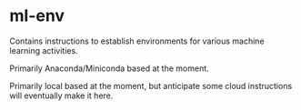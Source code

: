 # ml-env

Contains instructions to establish environments for various machine learning activities.

Primarily Anaconda/Miniconda based at the moment.

Primarily local based at the moment, but anticipate some cloud instructions will eventually make it here.
